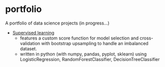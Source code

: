 # portfolio

A portfolio of data science projects (in progress...)

* [Supervised learning](student_major/analysis.ipynb)
  * features a custom score function for model selection and cross-validation with bootstrap upsampling to handle an imbalanced dataset.  
  * written in python (with numpy, pandas, pyplot, sklearn) using LogisticRegression, RandomForestClassifier, DecisionTreeClassifier
